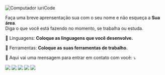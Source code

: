 <img src="https://lh3.googleusercontent.com/pw/AIL4fc9LhBjpCiIc7aj7akYXWv6k5ZvHkeJ48A6oLcuyA7WGuHrWd8l3NkzqB-mm84iPLsZHGOvYmlODJ-g-a0-1og0_rgMZmNMw9npbel5vmbif40ELDEXds_Sq4yg4F2P7Vext1GrKFYkZcy1ax2yJ020bu_mPysH9q6d8XfoN_So3ZmqoPQnv-BsthKkImBLdNr5lZRxSE7mCa8u5YrDLqySVs7yaeX5PSS6lysijPD82uL2ic2G8hd_Ujp1kGXpT0dK-C93H36pdrIukgxHFeztFsJDCNvzncYUgfsYP8x707mVvCUKLhXxJE1STSShyXxIUrVcpBy3hPleN2YaQln8bI2pihQ6fftPvx3ic8wuGbdjboGxajVHJHqi05r0YkjqxAqYxSxX3739hRJlHvaBOXYftet_bXtzg81zWHft3QzpRkyr53YCeOwWYpDDnLp4NK2G7E6oo5Dzh_qmoo_p_LtkskCjht-tcFEG1Z6RyQkcAmasp_-luzB-poWtGg0YTe3c1Y-2_KjcgGgVN6AjrkLGd1UOFleGhoUBnCW5rpg72WdxKr3lZ30gNUMTY9O_EQCIn2gbZ0gcP-b7SEaT9GvzzZRgf975V1vlsXAy5AfIkJnt9I0w_QBUuvJxZPC2ppBXeF_TNhLyx94IOrnABiihl0mZGO497oUWTJzGHsGJq3IfFA8ev4qXQ-4XA3uI2dpJ_1mG5yjKae4AxrG8MAIu2PrAV81r_gdpV8DI6of3lJbIiSK3Cp2HhC8vtgu5W1kqS2rcuXqf0_END8hC-uB8ULvmXSaF2gMUhD84Do72fFnLNzd9c2wqIiHD1CtW4hahONWVKYRs6LvCw2_I_mMow2jvZ3tqP4oJLBGR0mLybp-ivnAJsIyIr5NAO0sA17ZOtvIY_NBl6PlkwLmaDcMV90DDYlFvpJkhBRM7UVC8yUXe6ExQ8lM1e=w691-h921-s-no?authuser=0" alt="Computador iuriCode">

<p align="left"> 
  Faça uma breve aprensentação sua com o seu nome e não esqueça a <strong>Sua área</strong>.<br>
  Diga o que você está fazendo no momento, se trabalha ou estuda.
</p>

<p align="left">
  🦄 Linguagens: <strong>Coloque as linguagens que você desenvolve.</strong>
</p>

<p align="left">
  💼 Ferramentas: <strong>Coloque as suas ferramentas de trabalho.</strong>
</p>

<p align="left">
  💌 Aqui vai uma mensagem para entrar em contato com você: ⤵️
</p>

<p align="left">
  <a href="#" alt="Gmail">
  <img src="https://img.shields.io/badge/-Gmail-FF0000?style=flat-square&labelColor=FF0000&logo=gmail&logoColor=white&link=LINK-DO-SEU-EMAIL" /></a>

  <a href="#" alt="Linkedin">
  <img src="https://img.shields.io/badge/-Linkedin-0e76a8?style=flat-square&logo=Linkedin&logoColor=white&link=LINK-DO-SEU-LINKEDIN" /></a>

  <a href="#" alt="WhatsApp">
  <img src="https://img.shields.io/badge/-WhatsApp-25d366?style=flat-square&labelColor=25d366&logo=whatsapp&logoColor=white&link=API-DO-SEU-WHATSAPP"/></a>

  <a href="#" alt="Facebook">
  <img src="https://img.shields.io/badge/-Facebook-3b5998?style=flat-square&labelColor=3b5998&logo=facebook&logoColor=white&link=LINK-DO-SEU-FACEBOOK"/></a>

  <a href="#" alt="Instagram">
  <img src="https://img.shields.io/badge/-Instagram-DF0174?style=flat-square&labelColor=DF0174&logo=instagram&logoColor=white&link=LINK-DO-SEU-INSTAGRAM"/></a>
</p>  
